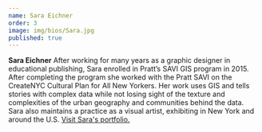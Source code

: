 ```yaml
---
name: Sara Eichner
order: 3
image: img/bios/Sara.jpg
published: true
---
```


**Sara Eichner** After working for many years as a graphic designer in educational publishing, Sara enrolled in Pratt’s SAVI GIS program in 2015. After completing the program she worked with the Pratt SAVI on the CreateNYC Cultural Plan for All New Yorkers. Her work uses GIS and tells stories with complex data while not losing sight of the texture and complexities of the urban geography and communities behind the data. Sara also maintains a practice as a visual artist, exhibiting in New York and around the U.S. [Visit Sara's portfolio.](https://www.saraeichnergis.com/ "Sara's Portfolio")
